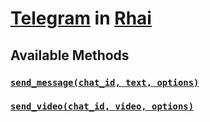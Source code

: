 # [Telegram](../telegram.md) in [Rhai](../rhai.md)

## Available Methods

### [`send_message(chat_id, text, options)`](https://core.telegram.org/bots/api#sendmessage)

### [`send_video(chat_id, video, options)`](https://core.telegram.org/bots/api#sendvideo)
